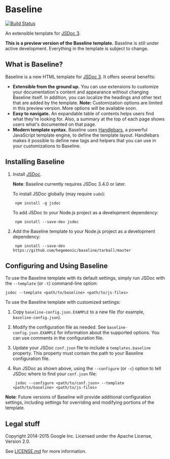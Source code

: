 # Baseline

[![Build Status](https://img.shields.io/travis/hegemonic/jsdoc-baseline.svg)](http://travis-ci.org/hegemonic/jsdoc-baseline)

An extensible template for [JSDoc 3](https://github.com/jsdoc3/jsdoc).

**This is a preview version of the Baseline template.** Baseline is still under active development.
Everything in the template is subject to change.


## What is Baseline?

Baseline is a new HTML template for [JSDoc 3][jsdoc]. It offers several benefits:

+ **Extensible from the ground up.** You can use extensions to customize your documentation's
content and appearance without changing Baseline itself. In addition, you can localize the headings
and other text that are added by the template. **Note:** Customization options are limited in this
preview version. More options will be available soon.
+ **Easy to navigate.** An expandable table of contents helps users find what they're looking for.
Also, a summary at the top of each page shows users what's documented on that page.
+ **Modern template syntax.** Baseline uses [Handlebars][handlebars], a powerful JavaScript template
engine, to define the template layout. Handlebars makes it possible to define new tags and helpers
that you can use in your customizations to Baseline.

[jsdoc]: https://github.com/jsdoc3/jsdoc
[handlebars]: http://handlebarsjs.com/


## Installing Baseline

1. Install [JSDoc](https://github.com/jsdoc3/jsdoc).

    **Note**: Baseline currently requires JSDoc 3.4.0 or later.

    To install JSDoc globally (may require `sudo`):

        npm install -g jsdoc

    To add JSDoc to your Node.js project as a development dependency:

        npm install --save-dev jsdoc

2. Add the Baseline template to your Node.js project as a development dependency:

        npm install --save-dev https://github.com/hegemonic/baseline/tarball/master


## Configuring and Using Baseline

To use the Baseline template with its default settings, simply run JSDoc with the `--template`
(or `-t`) command-line option:

    jsdoc --template <path/to/baseline> <path/to/js-files>

To use the Baseline template with customized settings:

1. Copy `baseline-config.json.EXAMPLE` to a new file (for example, `baseline-config.json`).
2. Modify the configuration file as needed. See `baseline-config.json.EXAMPLE` for information about
the supported options. You can use comments in the configuration file.
3. Update your JSDoc `conf.json` file to include a `templates.baseline` property. This property
must contain the path to your Baseline configuration file.
4. Run JSDoc as shown above, using the `--configure` (or `-c`) option to tell JSDoc where to find
your `conf.json` file:

        jsdoc --configure <path/to/conf.json> --template <path/to/baseline> <path/to/js-files>

**Note**: Future versions of Baseline will provide additional configuration settings, including
settings for overriding and modifying portions of the template.


## Legal stuff

Copyright 2014-2015 Google Inc. Licensed under the Apache License, Version 2.0.

See [LICENSE.md][license] for more information.

[license]: LICENSE.md
